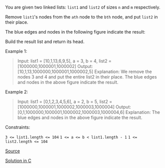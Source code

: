 You are given two linked lists: `list1` and `list2` of sizes `n` and `m` respectively.

Remove `list1`'s nodes from the `ath` node to the `bth` node, and put `list2` in their place.

The blue edges and nodes in the following figure indicate the result:


Build the result list and return its head.

 

Example 1:

> Input: list1 = [10,1,13,6,9,5], a = 3, b = 4, list2 = [1000000,1000001,1000002]
> Output: [10,1,13,1000000,1000001,1000002,5]
> Explanation: We remove the nodes 3 and 4 and put the entire list2 in their place. The blue edges and nodes in the above figure indicate the result.

Example 2:

> Input: list1 = [0,1,2,3,4,5,6], a = 2, b = 5, list2 = [1000000,1000001,1000002,1000003,1000004]
> Output: [0,1,1000000,1000001,1000002,1000003,1000004,6]
> Explanation: The blue edges and nodes in the above figure indicate the result.
 

Constraints:

`3 <= list1.length <= 104`
`1 <= a <= b < list1.length - 1`
`1 <= list2.length <= 104`


[Source](https://leetcode.com/problems/merge-in-between-linked-lists)

[Solution in C](01669.c)